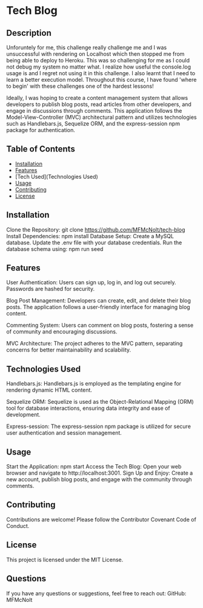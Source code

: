 # Tech Blog

## Description

Unforuntely for me, this challenge really challenge me and I was unsuccessful with rendering on Localhost which then stopped me from being able to deploy to Heroku. This was so challenging for me as I could not debug my system no matter what. I realize how useful the console.log usage is and I regret not using it in this challenge. I also learnt that I need to learn a better execution model. Throughout this course, I have found 'where to begin' with these challenges one of the hardest lessons!

Ideally, I was hoping to create a content management system that allows developers to publish blog posts, read articles from other developers, and engage in discussions through comments. This application follows the Model-View-Controller (MVC) architectural pattern and utilizes technologies such as Handlebars.js, Sequelize ORM, and the express-session npm package for authentication.

## Table of Contents
- [Installation](Installation)
- [Features](Features)
- [Tech Used](Technologies Used)
- [Usage](Usage)
- [Contributing](Contributing)
- [License](License)

## Installation
Clone the Repository: git clone https://github.com/MFMcNolt/tech-blog
Install Dependencies:  npm install
Database Setup:
Create a MySQL database.
Update the .env file with your database credentials.
Run the database schema using: npm run seed

## Features
User Authentication:
Users can sign up, log in, and log out securely. Passwords are hashed for security.

Blog Post Management:
Developers can create, edit, and delete their blog posts. The application follows a user-friendly interface for managing blog content.

Commenting System:
Users can comment on blog posts, fostering a sense of community and encouraging discussions.

MVC Architecture:
The project adheres to the MVC pattern, separating concerns for better maintainability and scalability.

## Technologies Used
Handlebars.js:
Handlebars.js is employed as the templating engine for rendering dynamic HTML content.

Sequelize ORM:
Sequelize is used as the Object-Relational Mapping (ORM) tool for database interactions, ensuring data integrity and ease of development.

Express-session:
The express-session npm package is utilized for secure user authentication and session management.

## Usage
Start the Application: npm start
Access the Tech Blog: Open your web browser and navigate to http://localhost:3001.
Sign Up and Enjoy: Create a new account, publish blog posts, and engage with the community through comments.

## Contributing
Contributions are welcome! Please follow the Contributor Covenant Code of Conduct.

## License
This project is licensed under the MIT License.

## Questions
If you have any questions or suggestions, feel free to reach out:
    GitHub: MFMcNolt
